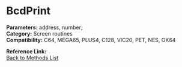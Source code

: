 # BcdPrint

**Parameters:** address, number;  
**Category:** Screen routines  
**Compatibility:** C64, MEGA65, PLUS4, C128, VIC20, PET,  NES, OK64  

**Reference Link:**  
[Back to Methods List](../../SUMMARY.md)
